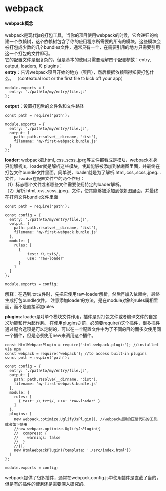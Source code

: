 # webpack
#### webpack概念
webpack是现代js的打包工具，当你的项目使用webpack的时候，它会递归的构建一个依赖树，这个依赖树包含了你的应用程序所需要的所有的模块，这些模块会被打包成少数的几个bundles文件，通常只有一个，在需要引用的地方只需要引用这一个打包的文件即可。  
它的配置文件是很复杂的，但是基本的使用只需要理解四个配置参数：entry, output, loaders, 和 plugins：  
**entry**：告诉webpack项目开始的地方（项目），然后根据依赖图得知要打包什么。 （contextual root or the first file to kick off your app）
```
module.exports = {
  entry: './path/to/my/entry/file.js'
};
```
**output**：设置打包后的文件名和文件路径
```
const path = require('path');

module.exports = {
  entry: './path/to/my/entry/file.js',
  output: {
    path: path.resolve(__dirname, 'dist'),
    filename: 'my-first-webpack.bundle.js'
  }
};
```
**loader**: webpack把.html,.css,.scss,.jpeg等文件都看成是模块，webpack本身只能解析js，loader就是解析这些模块，使其能够被添加到依赖图里面，并最终在打包文件bundle文件里面。简单说，loader就是为了解析.html,.css,.scss,.jpeg...文件。
loader在配置文件中的两个作用：  
（1）标志哪个文件或者哪些文件需要使用特定的loader解析。  
（2）解析.html,.css,.scss,.jpeg...文件，使其能够被添加到依赖图里面，并最终在打包文件bundle文件里面

```
const path = require('path');

const config = {
  entry: './path/to/my/entry/file.js',
  output: {
    path: path.resolve(__dirname, 'dist'),
    filename: 'my-first-webpack.bundle.js'
  },
  module: {
    rules: [
      { 
          test: /\.txt$/, 
          use: 'raw-loader' 
      }
    ]
  }
};

module.exports = config;
```
解释：在遇到.txt文件时，先把它使用raw-loader解析，然后再加入依赖树，最终生成打包bundle文件。
注意添加loader的方法，是在module对象的rules属相里面，而不是直接添加rules

**plugins**: loader是对单个模块文件作用，插件是对打包文件或者编译文件的自定义功能和行为起作用。
在使用plugins之前，必须要require()这个插件，很多插件通过配合选项是可以定制的，可以在一个配置文件中为了不同的目的而多次使用同一个插件，但是必须使用new来调用这个插件。
```
const HtmlWebpackPlugin = require('html-webpack-plugin'); //installed via npm
const webpack = require('webpack'); //to access built-in plugins
const path = require('path');

const config = {
  entry: './path/to/my/entry/file.js',
  output: {
    path: path.resolve(__dirname, 'dist'),
    filename: 'my-first-webpack.bundle.js'
  },
  module: {
    rules: [
      { test: /\.txt$/, use: 'raw-loader' }
    ]
  },
  plugins: [
    new webpack.optimize.UglifyJsPlugin(), //webpack提供的压缩代码的工具，或者如下使用
    //new webpack.optimize.UglifyJsPlugin({
    //  compress: {
    //    warnings: false
    //  }
    //}),
    new HtmlWebpackPlugin({template: './src/index.html'})
  ]
};

module.exports = config;
```
webpack提供了很多插件，通常在webpack.config.js中使用插件是直截了当的，但是有的插件的使用还是需要深入研究的。


